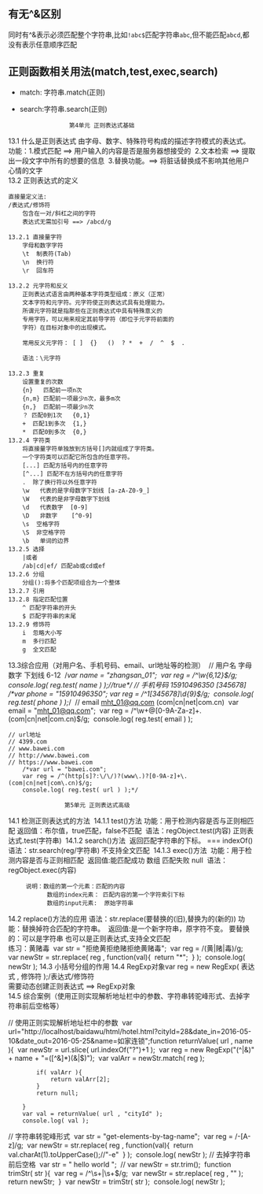 ## 有无^&区别

同时有^&表示必须匹配整个字符串,比如`!abc$`匹配字符串`abc`,但不能匹配`abcd`,都没有表示任意顺序匹配

## 正则函数相关用法(match,test,exec,search)

* match: 字符串.match(正则)
* search:字符串.search(正则)

					第4单元 正则表达式基础
13.1 什么是正则表达式
​	由字母、数字、特殊符号构成的描述字符模式的表达式。
​	功能：1.模式匹配  ==> 用户输入的内容是否是服务器想接受的
​		  2.文本检索  ==> 提取出一段文字中所有的想要的信息
​          3.替换功能。==> 将脏话替换成不影响其他用户心情的文字
​	
13.2 正则表达式的定义

	直接量定义法:
	/表达式/修饰符  
		包含在一对/斜杠之间的字符    
		表达式无需加引号 ==> /abcd/g 
	
	13.2.1 直接量字符
		字母和数字字符 
		\t  制表符(Tab)
		\n  换行符
		\r  回车符
		
	13.2.2 元字符和反义
		正则表达式语言由两种基本字符类型组成：原义（正常）
		文本字符和元字符。元字符使正则表达式具有处理能力。
		所谓元字符就是指那些在正则表达式中具有特殊意义的
		专用字符，可以用来规定其前导字符（即位于元字符前面的
		字符）在目标对象中的出现模式。
		
		常用反义元字符： [ ]  {}   ()  ? *  +  /  ^  $  . 
		
		语法：\元字符
	
	13.2.3 重复	
		设置重复的次数
	    {n}   匹配前一项n次
	    {n,m} 匹配前一项最少n次，最多m次 
	    {n,}  匹配前一项最少n次     
		？ 匹配0到1次   {0,1}
		+  匹配1到多次  {1,}
		*  匹配0到多次  {0,}
	13.2.4 字符类
		将直接量字符单独放到方括号[]内就组成了字符类。
		一个字符类可以匹配它所包含的任意字符。
		[...] 匹配方括号内的任意字符
		[^...] 匹配不在方括号内的任意字符
		.  除了换行符以外任意字符
		\w   代表的是字母数字下划线 [a-zA-Z0-9_] 
	    \W   代表的是非字母数字下划线
		\d   代表数字  [0-9]
	    \D   非数字    [^0-9]
		\s  空格字符
	    \S  非空格字符
	    \b   单词的边界   
	13.2.5 选择
		|或者 
		/ab|cd|ef/ 匹配ab或cd或ef
	13.2.6 分组
		分组():将多个匹配项组合为一个整体
	13.2.7 引用
	13.2.8 指定匹配位置
		^ 匹配字符串的开头
		$ 匹配字符串的末尾
	13.2.9 修饰符
		i  忽略大小写
		m  多行匹配
		g  全文匹配
13.3综合应用（对用户名、手机号码、email、url地址等的检测）
​	// 用户名 字母 数字 下划线 6-12
​		/*var name = "zhangsan_01";
​		var reg = /^\w{6,12}$/g;
​		console.log( reg.test( name ) );//true*/
​	// 手机号码 15910496350   [345678]
​		/*var phone = "15910496350";
​		var reg = /^1[345678]\d{9}$/g;
​		console.log( reg.test( phone ) );*/
​	// email   mht_01@qq.com     (com|cn|net|com.cn)
​		var email = "mht_01@qq.com";
​		var reg = /^\w+@[0-9A-Za-z]+\.(com|cn|net|com\.cn)$/g;
​		console.log( reg.test( email ) );

	// url地址
	// 4399.com
	// www.bawei.com
	// http://www.bawei.com
	// https://www.bawei.com
		/*var url = "bawei.com";
		var reg = /^(http[s]?:\/\/)?(www\.)?[0-9A-z]+\.(com|cn|net|com\.cn)$/g;
		console.log( reg.test( url ) );*/
	
					第5单元 正则表达式高级
14.1 检测正则表达式的方法
​	14.1.1 test()方法
​		功能：用于检测内容是否与正则相匹配
​		返回值：布尔值，true匹配，false不匹配
​		语法：regObject.test(内容)
​		 正则表达式.test(字符串)
​	14.1.2 search()方法
​		返回匹配字符串的下标。  === indexOf()
​		语法：str.search(reg/字符串)    不支持全文匹配
​	14.1.3 exec()方法
​		功能：用于检测内容是否与正则相匹配
​		返回值:能匹配成功 数组  匹配失败  null
​		语法： regObject.exec(内容) 

		 说明：数组的第一个元素：匹配的内容
			   数组的index元素： 匹配内容的第一个字符索引下标
			   数组的input元素:  原始字符串
14.2 replace()方法的应用
​		语法：str.replace(要替换的(旧),替换为的(新的))
​		功能：替换掉符合匹配的字符串。
​		返回值:是一个新字符串，原字符不变。
​		要替换的：可以是字符串 也可以是正则表达式,支持全文匹配  
​		练习：黄赌毒
​		var str = "拒绝黄拒绝赌拒绝黄赌毒";
​		var reg = /(黄|赌|毒)/g;
​		var newStr = str.replace( reg , function(val){
​			return "*";
​		} );
​		console.log( newStr );
14.3 小括号分组的作用
14.4 RegExp对象
​	var reg = new RegExp( 表达式 , 修饰符  );/表达式/修饰符  
​	需要动态创建正则表达式  ==> RegExp对象 
​	
14.5 综合案例（使用正则实现解析地址栏中的参数、字符串转驼峰形式、去掉字符串前后空格等）

// 使用正则实现解析地址栏中的参数
​		var url="http://localhost/baidawu/html/hotel.html?cityId=28&date_in=2016-05-10&date_out=2016-05-25&name=如家连锁";
​		function returnValue( url , name ){
​			var newStr = url.slice( url.indexOf("?")+1 );
​		    var reg = new RegExp("(^|&)" + name + "=([^&]*)(&|$)");
​		    var valArr = newStr.match( reg );

		    if( valArr ){
		    	return valArr[2];
		    }
		    return null;
			
		}
		var val = returnValue( url , "cityId" );
		console.log( val );
// 字符串转驼峰形式	
​	var str = "get-elements-by-tag-name";
​			var reg = /-[A-z]/g;
​			var newStr = str.replace( reg , function(val){
​				return val.charAt(1).toUpperCase();//"-e"
​			}  );
​			console.log( newStr );
// 去掉字符串前后空格
​			var str = "  hello world  ";
​			// var newStr = str.trim();
​			function trimStr( str ){
​				var reg = /^\s+|\s+$/g;
​				var newStr = str.replace( reg , "" );
​				return newStr;
​			}
​			var newStr = trimStr( str );
​			console.log( newStr );